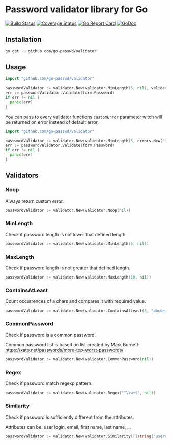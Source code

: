 # Password validator library for Go

[![Build Status](https://travis-ci.org/go-passwd/validator.svg?branch=master)](https://travis-ci.org/go-passwd/validator)
[![Coverage Status](https://coveralls.io/repos/github/go-passwd/validator/badge.svg?branch=master)](https://coveralls.io/github/go-passwd/validator?branch=master)
[![Go Report Card](https://goreportcard.com/badge/github.com/go-passwd/validator)](https://goreportcard.com/report/github.com/go-passwd/validator)
[![GoDoc](https://godoc.org/github.com/go-passwd/validator?status.svg)](https://godoc.org/github.com/go-passwd/validator)

## Installation

~~~sh
go get -u github.com/go-passwd/validator
~~~

## Usage

~~~go
import "github.com/go-passwd/validator"

passwordValidator := validator.New(validator.MinLength(5, nil), validator.MaxLength(10, nil))
err := passwordValidator.Validate(form.Password)
if err != nil {
  panic(err)
}
~~~

You can pass to every validator functions ``customError`` parameter witch will be returned on error instead of default error.

~~~go
import "github.com/go-passwd/validator"

passwordValidator := validator.New(validator.MinLength(5, errors.New("too short")), validator.MaxLength(10, errors.New("too long")))
err := passwordValidator.Validate(form.Password)
if err != nil {
  panic(err)
}
~~~

## Validators

### Noop

Always return custom error.

~~~go
passwordValidator := validator.New(validator.Noop(nil))
~~~

### MinLength

Check if password length is not lower that defined length.

~~~go
passwordValidator := validator.New(validator.MinLength(5, nil))
~~~

### MaxLength

Check if password length is not greater that defined length.

~~~go
passwordValidator := validator.New(validator.MaxLength(10, nil))
~~~

### ContainsAtLeast

Count occurrences of a chars and compares it with required value.

~~~go
passwordValidator := validator.New(validator.ContainsAtLeast(5, "abcdefghijklmnopqrstuvwxyz", nil))
~~~

### CommonPassword

Check if password is a common password.

Common password list is based on list created by Mark Burnett: https://xato.net/passwords/more-top-worst-passwords/

~~~go
passwordValidator := validator.New(validator.CommonPassword(nil))
~~~

### Regex

Check if password match regexp pattern.

~~~go
passwordValidator := validator.New(validator.Regex("^\\w+$", nil))
~~~

### Similarity

Check if password is sufficiently different from the attributes.

Attributes can be: user login, email, first name, last name, …

~~~go
passwordValidator := validator.New(validator.Similarity([]string{"username", "username@example.com"}], nil, nil))
~~~

